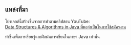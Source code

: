 ## แหล่งที่มา
โปรเจกต์นี้สร้างขึ้นจากการทำตามคลิปสอน YouTube:  
[Data Structures & Algorithms in Java ที่พอจำเป็นในการใช้สมัครงาน](https://www.youtube.com/watch?v=XGGtrCmEx5w&list=PLm3A9eDaMzun0A4KBOHYBAr8m_4Avad5C)

ทำขึ้นเพื่อการเรียนรู้และฝึกฝนการเขียนในภาษา Java เท่านั้น